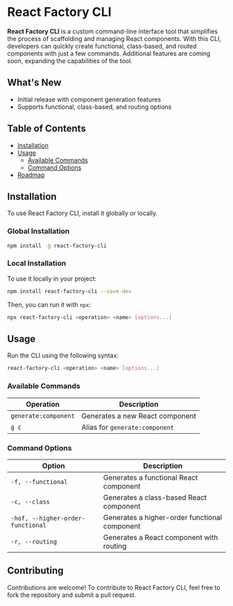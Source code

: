 
# React Factory CLI

**React Factory CLI** is a custom command-line interface tool that simplifies the process of scaffolding and managing React components. With this CLI, developers can quickly create functional, class-based, and routed components with just a few commands. Additional features are coming soon, expanding the capabilities of the tool.

## What's New
- Initial release with component generation features
- Supports functional, class-based, and routing options

## Table of Contents

- [Installation](#installation)
- [Usage](#usage)
  - [Available Commands](#available-commands)
  - [Command Options](#command-options)
- [Roadmap](#roadmap)

## Installation

To use React Factory CLI, install it globally or locally.

### Global Installation

```bash
npm install -g react-factory-cli
```

### Local Installation

To use it locally in your project:

```bash
npm install react-factory-cli --save-dev
```

Then, you can run it with `npx`:

```bash
npx react-factory-cli <operation> <name> [options...]
```

## Usage

Run the CLI using the following syntax:

```bash
react-factory-cli <operation> <name> [options...]
```

### Available Commands

| Operation               | Description                                             |
|-------------------------|---------------------------------------------------------|
| `generate:component`     | Generates a new React component                         |
| `g c`                   | Alias for `generate:component`                          |

### Command Options

| Option                      | Description                                        |
|------------------------------|----------------------------------------------------|
| `-f, --functional`           | Generates a functional React component             |
| `-c, --class`                | Generates a class-based React component            |
| `-hof, --higher-order-functional` | Generates a higher-order functional component  |
| `-r, --routing`              | Generates a React component with routing           |




## Contributing

Contributions are welcome! To contribute to React Factory CLI, feel free to fork the repository and submit a pull request.

